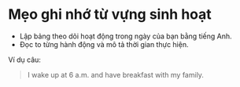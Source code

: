 # Mẹo ghi nhớ từ vựng sinh hoạt

- Lập bảng theo dõi hoạt động trong ngày của bạn bằng tiếng Anh.
- Đọc to từng hành động và mô tả thời gian thực hiện.

Ví dụ câu:

> I wake up at 6 a.m. and have breakfast with my family.
